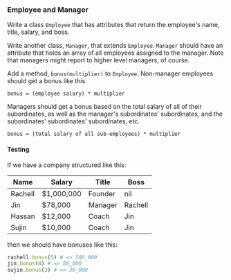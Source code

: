 ### Employee and Manager

Write a class `Employee` that has attributes that return the
employee's name, title, salary, and boss.

Write another class, `Manager`, that extends `Employee`. `Manager`
should have an attribute that holds an array of all employees assigned
to the manager. Note that managers might report to higher level
managers, of course.

Add a method, `bonus(multiplier)` to `Employee`. Non-manager employees
should get a bonus like this

    bonus = (employee salary) * multiplier

Managers should get a bonus based on the total salary of all of their
subordinates, as well as the manager's subordinates' subordinates, and
the subordinates' subordinates' subordinates, etc.

    bonus = (total salary of all sub-employees) * multiplier

#### Testing

If we have a company structured like this:

| Name    | Salary      | Title       | Boss    |
|-------- |------------ |------------ |-------- |
| Rachell | $1,000,000  | Founder     | nil     |
| Jin     | $78,000     | Manager     | Rachell |
| Hassan  | $12,000     | Coach       | Jin     |
| Sujin   | $10,000     | Coach       | Jin     |

then we should have bonuses like this:

```ruby
rachell.bonus(5) # => 500_000
jin.bonus(4) # => 88_000
sujin.bonus(3) # => 30_000
```
